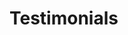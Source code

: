 <!-- generated by markdown-notes-tree -->

# Testimonials

<!-- optional markdown-notes-tree directory description starts here -->

<!-- optional markdown-notes-tree directory description ends here -->


